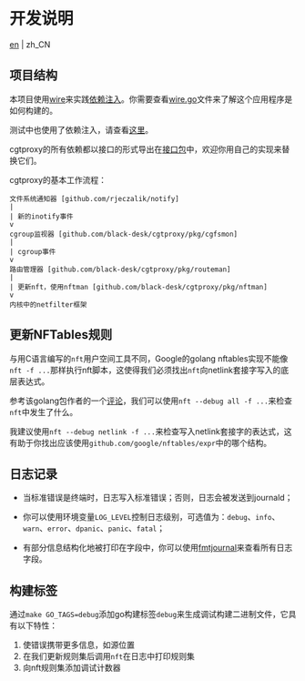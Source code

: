<!--
SPDX-FileCopyrightText: 2025 Chen Linxuan <me@black-desk.cn>

SPDX-License-Identifier: MIT
-->

# 开发说明

[en](./development.md) | zh_CN

## 项目结构

本项目使用[wire]来实践[依赖注入]。你需要查看[wire.go]文件来了解这个应用程序是如何构建的。

[wire]: https://github.com/google/wire
[依赖注入]: https://en.wikipedia.org/wiki/Dependency_injection
[wire.go]: ../cmd/cgtproxy/cmd/wire.go

测试中也使用了依赖注入，请查看[这里](../pkg/nftman/wire.go)。

cgtproxy的所有依赖都以接口的形式导出在[接口包]中，欢迎你用自己的实现来替换它们。

[接口包]: ../pkg/interfaces

cgtproxy的基本工作流程：

```text
文件系统通知器 [github.com/rjeczalik/notify]
|
| 新的inotify事件
v
cgroup监视器 [github.com/black-desk/cgtproxy/pkg/cgfsmon]
|
| cgroup事件
v
路由管理器 [github.com/black-desk/cgtproxy/pkg/routeman]
|
| 更新nft，使用nftman [github.com/black-desk/cgtproxy/pkg/nftman]
v
内核中的netfilter框架
```

## 更新NFTables规则

与用C语言编写的`nft`用户空间工具不同，Google的golang nftables实现不能像`nft -f ...`那样执行nft脚本，这使得我们必须找出`nft`向netlink套接字写入的底层表达式。

参考该golang包作者的一个[评论]，我们可以使用`nft --debug all -f ...`来检查`nft`中发生了什么。

[评论]: https://github.com/google/nftables/issues/5#issuecomment-451373151

我建议使用`nft --debug netlink -f ...`来检查写入netlink套接字的表达式，这有助于你找出应该使用`github.com/google/nftables/expr`中的哪个结构。

## 日志记录

- 当标准错误是终端时，日志写入标准错误；否则，日志会被发送到journald；

- 你可以使用环境变量`LOG_LEVEL`控制日志级别，可选值为：`debug`、`info`、`warn`、`error`、`dpanic`、`panic`、`fatal`；

- 有部分信息结构化地被打印在字段中，你可以使用[fmtjournal]来查看所有日志字段。

[fmtjournal]: https://github.com/black-desk/fmtjournal

## 构建标签

通过`make GO_TAGS=debug`添加go构建标签`debug`来生成调试构建二进制文件，它具有以下特性：

1. 使错误携带更多信息，如源位置
2. 在我们更新规则集后调用`nft`在日志中打印规则集
3. 向nft规则集添加调试计数器
